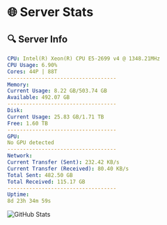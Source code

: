 # 🌐 Server Stats
## 🔍 Server Info
```yaml
CPU: Intel(R) Xeon(R) CPU E5-2699 v4 @ 1348.21MHz
CPU Usage: 6.90%
Cores: 44P | 88T
-----------------------------------
Memory:
Current Usage: 8.22 GB/503.74 GB
Available: 492.07 GB
-----------------------------------
Disk:
Current Usage: 25.83 GB/1.71 TB
Free: 1.60 TB
-----------------------------------
GPU:
No GPU detected
-----------------------------------
Network:
Current Transfer (Sent): 232.42 KB/s
Current Transfer (Received): 80.40 KB/s
Total Sent: 482.50 GB
Total Received: 115.17 GB
-----------------------------------
Uptime:
8d 23h 34m 59s
```
![GitHub Stats](https://img.shields.io/badge/Updated-2025-04-28_16:43:47-blue)